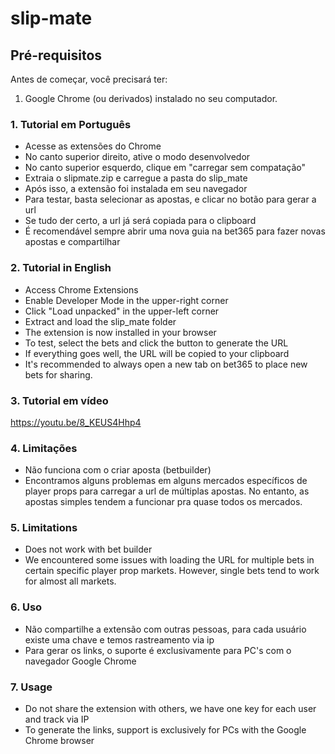 # slip-mate

## Pré-requisitos

Antes de começar, você precisará ter:

1. Google Chrome (ou derivados) instalado no seu computador.

### 1. Tutorial em Português

- Acesse as extensões do Chrome
- No canto superior direito, ative o modo desenvolvedor
- No canto superior esquerdo, clique em "carregar sem compatação"
- Extraia o slipmate.zip e carregue a pasta do slip_mate
- Após isso, a extensão foi instalada em seu navegador
- Para testar, basta selecionar as apostas, e clicar no botão para gerar a url
- Se tudo der certo, a url já será copiada para o clipboard
- É recomendável sempre abrir uma nova guia na bet365 para fazer novas apostas e compartilhar

### 2. Tutorial in English

- Access Chrome Extensions
- Enable Developer Mode in the upper-right corner
- Click "Load unpacked" in the upper-left corner
- Extract and load the slip_mate folder
- The extension is now installed in your browser
- To test, select the bets and click the button to generate the URL
- If everything goes well, the URL will be copied to your clipboard
- It's recommended to always open a new tab on bet365 to place new bets for sharing.

### 3. Tutorial em vídeo

https://youtu.be/8_KEUS4Hhp4

### 4. Limitações

- Não funciona com o criar aposta (betbuilder)
- Encontramos alguns problemas em alguns mercados específicos de player props para carregar a url de múltiplas apostas. No entanto, as apostas simples tendem a funcionar pra quase todos os mercados.

### 5. Limitations

- Does not work with bet builder
- We encountered some issues with loading the URL for multiple bets in certain specific player prop markets. However, single bets tend to work for almost all markets.

### 6. Uso

- Não compartilhe a extensão com outras pessoas, para cada usuário existe uma chave e temos rastreamento via ip
- Para gerar os links, o suporte é exclusivamente para PC's com o navegador Google Chrome

### 7. Usage

- Do not share the extension with others, we have one key for each user and track via IP
- To generate the links, support is exclusively for PCs with the Google Chrome browser
